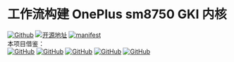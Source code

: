 # 工作流构建 OnePlus sm8750 GKI 内核
[![Github](https://img.shields.io/badge/-Moran-181717?style=flat&logo=github&logoColor=white)](https://github.com/MoranOrz)
[![开源地址](https://img.shields.io/badge/开源地址-EB0029?logo=oneplus&logoColor=white&style=flat-square)](https://github.com/OnePlusOSS/android_kernel_common_oneplus_sm8750/tree/oneplus/sm8750_v_15.0.1_pad_2_pro)
[![manifest](https://img.shields.io/badge/manifest-EB0029?logo=oneplus&logoColor=white&style=flat-square)](https://github.com/OnePlusOSS/kernel_manifest/tree/oneplus/sm8750)
<br>
本项目借鉴：
<br>
[![GitHub](https://img.shields.io/badge/-HanKuCha-181717?logo=github&logoColor=white&style=flat-square)](https://github.com/HanKuCha/oneplus13_a5p_sukisu)
[![GitHub](https://img.shields.io/badge/-showdo-181717?logo=github&logoColor=white&style=flat-square)](https://github.com/showdo/build_oneplus_sm8750)
[![GitHub](https://img.shields.io/badge/-AnkoleNeon-181717?logo=github&logoColor=white&style=flat-square)](https://github.com/AnkoleNeon/build_oneplus_test)
[![GitHub](https://img.shields.io/badge/-cctv18-181717?logo=github&logoColor=white&style=flat-square)](https://github.com/cctv18/oppo_oplus_realme_sm8650)
[![GitHub](https://img.shields.io/badge/-Numbersf-181717?logo=github&logoColor=white&style=flat-square)](https://github.com/Numbersf/Action-Build)